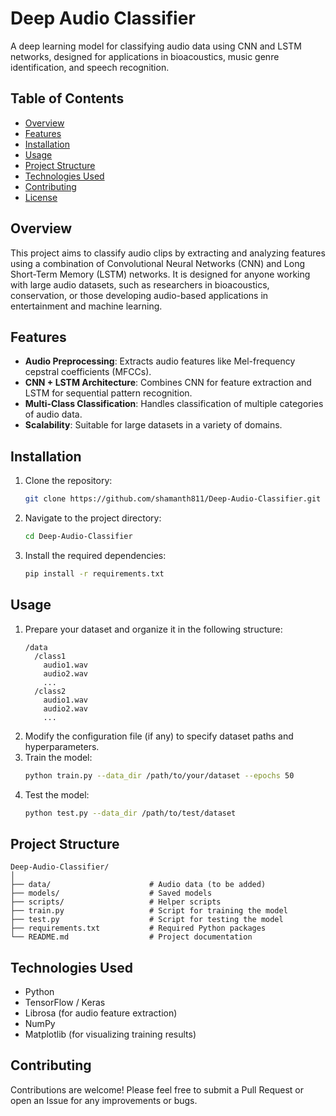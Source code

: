 # Deep Audio Classifier

A deep learning model for classifying audio data using CNN and LSTM networks, designed for applications in bioacoustics, music genre identification, and speech recognition.

## Table of Contents
- [Overview](#overview)
- [Features](#features)
- [Installation](#installation)
- [Usage](#usage)
- [Project Structure](#project-structure)
- [Technologies Used](#technologies-used)
- [Contributing](#contributing)
- [License](#license)

## Overview
This project aims to classify audio clips by extracting and analyzing features using a combination of Convolutional Neural Networks (CNN) and Long Short-Term Memory (LSTM) networks. It is designed for anyone working with large audio datasets, such as researchers in bioacoustics, conservation, or those developing audio-based applications in entertainment and machine learning.

## Features
- **Audio Preprocessing**: Extracts audio features like Mel-frequency cepstral coefficients (MFCCs).
- **CNN + LSTM Architecture**: Combines CNN for feature extraction and LSTM for sequential pattern recognition.
- **Multi-Class Classification**: Handles classification of multiple categories of audio data.
- **Scalability**: Suitable for large datasets in a variety of domains.

## Installation
1. Clone the repository:
    ```bash
    git clone https://github.com/shamanth811/Deep-Audio-Classifier.git
    ```
2. Navigate to the project directory:
    ```bash
    cd Deep-Audio-Classifier
    ```
3. Install the required dependencies:
    ```bash
    pip install -r requirements.txt
    ```

## Usage
1. Prepare your dataset and organize it in the following structure:
    ```
    /data
      /class1
        audio1.wav
        audio2.wav
        ...
      /class2
        audio1.wav
        audio2.wav
        ...
    ```
2. Modify the configuration file (if any) to specify dataset paths and hyperparameters.
3. Train the model:
    ```bash
    python train.py --data_dir /path/to/your/dataset --epochs 50
    ```
4. Test the model:
    ```bash
    python test.py --data_dir /path/to/test/dataset
    ```

## Project Structure
```
Deep-Audio-Classifier/
│
├── data/                      # Audio data (to be added)
├── models/                    # Saved models
├── scripts/                   # Helper scripts
├── train.py                   # Script for training the model
├── test.py                    # Script for testing the model
├── requirements.txt           # Required Python packages
└── README.md                  # Project documentation
```

## Technologies Used
- Python
- TensorFlow / Keras
- Librosa (for audio feature extraction)
- NumPy
- Matplotlib (for visualizing training results)

## Contributing
Contributions are welcome! Please feel free to submit a Pull Request or open an Issue for any improvements or bugs.

